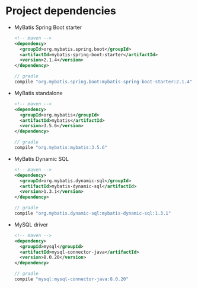 # Project dependencies

- MyBatis Spring Boot starter
  ````xml
  <!-- maven -->
  <dependency>
    <groupId>org.mybatis.spring.boot</groupId>
    <artifactId>mybatis-spring-boot-starter</artifactId>
    <version>2.1.4</version>
  </dependency>
  ````

  ````groovy
  // gradle
  compile "org.mybatis.spring.boot:mybatis-spring-boot-starter:2.1.4"
   ````
- MyBatis standalone
  ````xml
  <!-- maven -->
  <dependency>
    <groupId>org.mybatis</groupId>
    <artifactId>mybatis</artifactId>
    <version>3.5.6</version>
  </dependency>
  ````

  ```groovy
  // gradle
  compile "org.mybatis:mybatis:3.5.6"
  ```

- MyBatis Dynamic SQL
  ````xml
  <!-- maven -->
  <dependency>
    <groupId>org.mybatis.dynamic-sql</groupId>
    <artifactId>mybatis-dynamic-sql</artifactId>
    <version>1.3.1</version>
  </dependency>
  ````

  ```groovy
  // gradle
  compile "org.mybatis.dynamic-sql:mybatis-dynamic-sql:1.3.1"
  ```
  
- MySQL driver
  ```xml
  <!-- maven -->
  <dependency>
    <groupId>mysql</groupId>
    <artifactId>mysql-connector-java</artifactId>
    <version>8.0.20</version>
  </dependency>
  ```

  ```groovy
  // gradle
  compile "mysql:mysql-connector-java:8.0.20"
  ```

